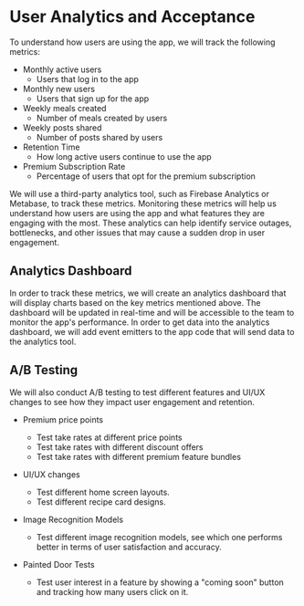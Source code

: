 # User Analytics and Acceptance

To understand how users are using the app, we will track the following metrics:

- Monthly active users
    - Users that log in to the app
- Monthly new users
    - Users that sign up for the app
- Weekly meals created
    - Number of meals created by users
- Weekly posts shared
    - Number of posts shared by users
- Retention Time
    - How long active users continue to use the app
- Premium Subscription Rate
    - Percentage of users that opt for the premium subscription

We will use a third-party analytics tool, such as Firebase Analytics or Metabase, to track these metrics. Monitoring these metrics will help us understand how users are using the app and what features they are engaging with the most. These analytics can help identify service outages, bottlenecks, and other issues that may cause a sudden drop in user engagement.

## Analytics Dashboard
In order to track these metrics, we will create an analytics dashboard that will display charts based on the key metrics mentioned above. The dashboard will be updated in real-time and will be accessible to the team to monitor the app's performance. In order to get data into the analytics dashboard, we will add event emitters to the app code that will send data to the analytics tool.

## A/B Testing
We will also conduct A/B testing to test different features and UI/UX changes to see how they impact user engagement and retention.

- Premium price points
    - Test take rates at different price points
    - Test take rates with different discount offers
    - Test take rates with different premium feature bundles

- UI/UX changes
    - Test different home screen layouts.
    - Test different recipe card designs.

- Image Recognition Models
    - Test different image recognition models, see which one performs better in terms of user satisfaction and accuracy.

- Painted Door Tests
    - Test user interest in a feature by showing a "coming soon" button and tracking how many users click on it.
